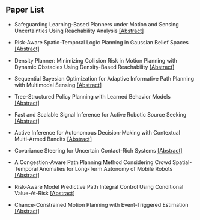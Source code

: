## Paper List

- Safeguarding Learning-Based Planners under Motion and Sensing Uncertainties Using Reachability Analysis
[[Abstract]](https://events.infovaya.com/presentation?id=93356)

- Risk-Aware Spatio-Temporal Logic Planning in Gaussian Belief Spaces
[[Abstract]](https://events.infovaya.com/presentation?id=93359)

- Density Planner: Minimizing Collision Risk in Motion Planning with Dynamic Obstacles Using Density-Based Reachability
[[Abstract]](https://events.infovaya.com/presentation?id=93362)

- Sequential Bayesian Optimization for Adaptive Informative Path Planning with Multimodal Sensing
[[Abstract]](https://events.infovaya.com/presentation?id=93365)

- Tree-Structured Policy Planning with Learned Behavior Models
[[Abstract]](https://events.infovaya.com/presentation?id=93368)

- Fast and Scalable Signal Inference for Active Robotic Source Seeking
[[Abstract]](https://events.infovaya.com/presentation?id=93371)

- Active Inference for Autonomous Decision-Making with Contextual Multi-Armed Bandits
[[Abstract]](https://events.infovaya.com/presentation?id=93374)

- Covariance Steering for Uncertain Contact-Rich Systems
[[Abstract]](https://events.infovaya.com/presentation?id=93377)

- A Congestion-Aware Path Planning Method Considering Crowd Spatial-Temporal Anomalies for Long-Term Autonomy of Mobile Robots
[[Abstract]](https://events.infovaya.com/presentation?id=93380)

- Risk-Aware Model Predictive Path Integral Control Using Conditional Value-At-Risk
[[Abstract]](https://events.infovaya.com/presentation?id=93383)

- Chance-Constrained Motion Planning with Event-Triggered Estimation
[[Abstract]](https://events.infovaya.com/presentation?id=93386)

